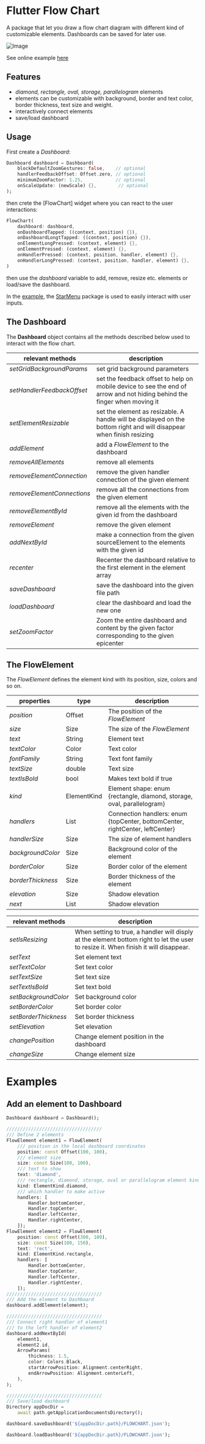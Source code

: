 # Flutter Flow Chart

A package that let you draw a flow chart diagram with different kind of customizable elements. Dashboards can be saved for later use.

![Image](https://github.com/alnitak/flutter_flow_chart/raw/main/images/flowchart.gif)

See online example [here](https://www.marcobavagnoli.com/flutter_flow_chart)

## Features

- _diamond, rectangle, oval, storage, parallelogram_ elements
- elements can be customizable with background, border and text color, border thickness, text size and weight.
- interactively connect elements
- save/load dashboard

## Usage

First create a _Dashboard_:

```dart
Dashboard dashboard = Dashboard(
    blockDefaultZoomGestures: false,    // optional
    handlerFeedbackOffset: Offset.zero, // optional
    minimumZoomFactor: 1.25,            // optional
    onScaleUpdate: (newScale) {},        // optional
);
```

then crete the [FlowChart] widget where you can react to the user interactions:

```dart
FlowChart(
    dashboard: dashboard,
    onDashboardTapped: ((context, position) {}),
    onDashboardLongtTapped: ((context, position) {}),
    onElementLongPressed: (context, element) {},
    onElementPressed: (context, element) {},
    onHandlerPressed: (context, position, handler, element) {},
    onHandlerLongPressed: (context, position, handler, element) {},
)
```

then use the _dashboard_ variable to add, remove, resize etc. elements or load/save the dashboard.

In the [example](https://github.com/alnitak/flutter_flow_chart/blob/master/example/lib/main.dart), the [StarMenu](https://pub.dev/packages/star_menu) package is used to easily interact with user inputs.

## The Dashboard

The **Dashboard** object contains all the methods described below used to interact with the flow chart.

| **relevant methods**       | **description**                                                                                                          |
| -------------------------- | ------------------------------------------------------------------------------------------------------------------------ |
| _setGridBackgroundParams_  | set grid background parameters                                                                                           |
| _setHandlerFeedbackOffset_ | set the feedback offset to help on mobile device to see the end of arrow and not hiding behind the finger when moving it |
| _setElementResizable_      | set the element as resizable. A handle will be displayed on the bottom right and will disappear when finish resizing     |
| _addElement_               | add a _FlowElement_ to the dashboard                                                                                     |
| _removeAllElements_        | remove all elements                                                                                                      |
| _removeElementConnection_  | remove the given handler connection of the given element                                                                 |
| _removeElementConnections_ | remove all the connections from the given element                                                                        |
| _removeElementById_        | remove all the elements with the given id from the dashboard                                                             |
| _removeElement_            | remove the given element                                                                                                 |
| _addNextById_              | make a connection from the given sourceElement to the elements with the given id                                         |
| _recenter_                 | Recenter the dashboard relative to the first element in the element array                                                |
| _saveDashboard_            | save the dashboard into the given file path                                                                              |
| _loadDashboard_            | clear the dashboard and load the new one                                                                                 |
| _setZoomFactor_            | Zoom the entire dashboard and content by the given factor corresponding to the given epicenter                           |

## The FlowElement

The _FlowElement_ defines the element kind with its position, size, colors and so on.

| **properties**    | **type**               | **description**                                                              |
| ----------------- | ---------------------- | ---------------------------------------------------------------------------- |
| _position_        | Offset                 | The position of the _FlowElement_                                            |
| _size_            | Size                   | The size of the _FlowElement_                                                |
| _text_            | String                 | Element text                                                                 |
| _textColor_       | Color                  | Text color                                                                   |
| _fontFamily_      | String                 | Text font family                                                             |
| _textSize_        | double                 | Text size                                                                    |
| _textIsBold_      | bool                   | Makes text bold if true                                                      |
| _kind_            | ElementKind            | Element shape: enum {rectangle, diamond, storage, oval, parallelogram}       |
| _handlers_        | List<Handler>          | Connection handlers: enum {topCenter, bottomCenter, rightCenter, leftCenter} |
| _handlerSize_     | Size                   | The size of element handlers                                                 |
| _backgroundColor_ | Size                   | Background color of the element                                              |
| _borderColor_     | Size                   | Border color of the element                                                  |
| _borderThickness_ | Size                   | Border thickness of the element                                              |
| _elevation_       | Size                   | Shadow elevation                                                             |
| _next_            | List<ConnectionParams> | Shadow elevation                                                             |

| **relevant methods** | **description**                                                                                                                      |
| -------------------- | ------------------------------------------------------------------------------------------------------------------------------------ |
| _setIsResizing_      | When setting to true, a handler will disply at the element bottom right to let the user to resize it. When finish it will disappear. |
| _setText_            | Set element text                                                                                                                     |
| _setTextColor_       | Set text color                                                                                                                       |
| _setTextSize_        | Set text size                                                                                                                        |
| _setTextIsBold_      | Set text bold                                                                                                                        |
| _setBackgroundColor_ | Set background color                                                                                                                 |
| _setBorderColor_     | Set border color                                                                                                                     |
| _setBorderThickness_ | Set border thickness                                                                                                                 |
| _setElevation_       | Set elevation                                                                                                                        |
| _changePosition_     | Change element position in the dashboard                                                                                             |
| _changeSize_         | Change element size                                                                                                                  |

# Examples

## Add an element to Dashboard

```dart
Dashboard dashboard = Dashboard();

///////////////////////////////////
/// Define 2 elements
FlowElement element1 = FlowElement(
    /// position in the local dashboard coordinates
    position: const Offset(100, 100),
    /// element size
    size: const Size(100, 100),
    /// text to show
    text: 'diamond',
    /// rectangle, diamond, storage, oval or parallelogram element kind
    kind: ElementKind.diamond,
    /// which handler to make active
    handlers: [
        Handler.bottomCenter,
        Handler.topCenter,
        Handler.leftCenter,
        Handler.rightCenter,
    ]);
FlowElement element2 = FlowElement(
    position: const Offset(300, 100),
    size: const Size(100, 150),
    text: 'rect',
    kind: ElementKind.rectangle,
    handlers: [
        Handler.bottomCenter,
        Handler.topCenter,
        Handler.leftCenter,
        Handler.rightCenter,
    ]);
///////////////////////////////////
/// Add the element to Dashboard
dashboard.addElement(element);

///////////////////////////////////
/// Connect right handler of element1
/// to the left handler of element2
dashboard.addNextById(
    element1,
    element2.id,
    ArrowParams(
        thickness: 1.5,
        color: Colors.Black,
        startArrowPosition: Alignment.centerRight,
        endArrowPosition: Alignment.centerLeft,
    ),
);

///////////////////////////////////
/// Save/load dashboard
Directory appDocDir =
    await path.getApplicationDocumentsDirectory();

dashboard.saveDashboard('${appDocDir.path}/FLOWCHART.json');

dashboard.loadDashboard('${appDocDir.path}/FLOWCHART.json');
```
